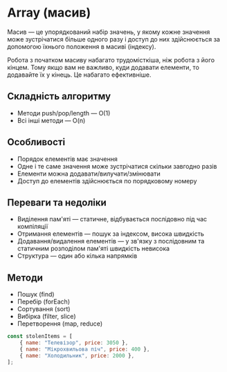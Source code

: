 # Array (масив)

Масив — це упорядкований набір значень, у якому кожне значення може зустрічатися більше одного разу і доступ до них здійснюється за допомогою їхнього положення в масиві (індексу).

Робота з початком масиву набагато трудомісткіша, ніж робота з його кінцем. Тому якщо вам не важливо, куди додавати елементи, то додавайте їх у кінець. Це набагато ефективніше.

## Складність алгоритму

-   Методи push/pop/length — O(1)
-   Всі інші методи — O(n)

## Особливості

-   Порядок елементів має значення
-   Одне і те саме значення може зустрічатися скільки завгодно разів
-   Елементи можна додавати/вилучати/змінювати
-   Доступ до елементів здійснюється по порядковому номеру

## Переваги та недоліки

-   Виділення пам'яті — статичне, відбувається послідовно під час компіляції
-   Отримання елементів — пошук за індексом, висока швидкість
-   Додавання/видалення елементів — у зв'язку з послідовним та статичним розподілом пам'яті швидкість невисока
-   Структура — один або кілька напрямків

## Методи

-   Пошук (find)
-   Перебір (forEach)
-   Сортування (sort)
-   Вибірка (filter, slice)
-   Перетворення (map, reduce)

```js
const stolenItems = [
    { name: "Телевізор", price: 3050 },
    { name: "Мікрохвильова піч", price: 400 },
    { name: "Холодильник", price: 2000 },
];
```
